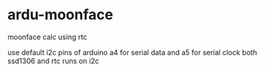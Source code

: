 # ardu-moonface
moonface calc using rtc 

use default i2c pins of arduino a4 for serial data and a5 for serial clock 
both ssd1306 and rtc runs on i2c 
